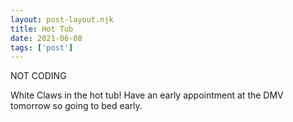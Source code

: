 ```yaml
---
layout: post-layout.njk
title: Hot Tub
date: 2021-06-08
tags: ['post']
---
```

<!-- Excerpt Start -->
NOT CODING
<!-- Excerpt End -->

White Claws in the hot tub! Have an early appointment at the DMV tomorrow so going to bed early.
